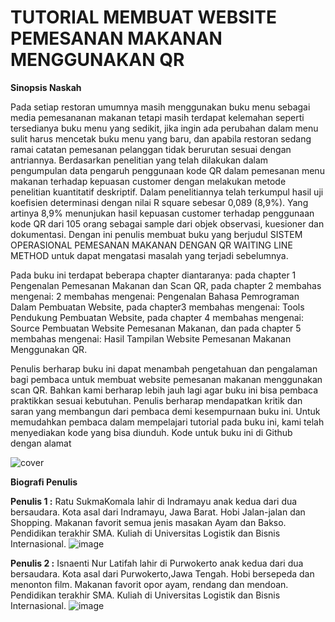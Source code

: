 # TUTORIAL MEMBUAT WEBSITE PEMESANAN MAKANAN MENGGUNAKAN QR

**Sinopsis Naskah**

Pada setiap restoran umumnya masih menggunakan buku menu sebagai media pemesananan makanan tetapi masih terdapat kelemahan seperti tersedianya buku menu yang sedikit, jika ingin ada perubahan dalam menu sulit harus mencetak buku menu yang baru, dan apabila restoran sedang ramai catatan pemesanan pelanggan tidak berurutan sesuai dengan antriannya. Berdasarkan penelitian yang telah dilakukan dalam pengumpulan data pengaruh penggunaan kode QR dalam pemesanan menu makanan terhadap kepuasan customer dengan melakukan metode penelitian kuantitatif deskriptif. Dalam penelitiannya telah terkumpul hasil uji koefisien determinasi dengan nilai R square sebesar 0,089 (8,9%). Yang artinya 8,9% menunjukan hasil kepuasan customer terhadap penggunaan kode QR dari 105 orang sebagai sample dari objek observasi, kuesioner dan dokumentasi. Dengan ini penulis membuat buku yang berjudul SISTEM OPERASIONAL PEMESANAN MAKANAN DENGAN QR WAITING LINE METHOD untuk dapat mengatasi masalah yang terjadi sebelumnya.

Pada buku ini terdapat beberapa chapter diantaranya: pada chapter 1 Pengenalan Pemesanan Makanan dan Scan QR, pada chapter 2 membahas mengenai: 2 membahas mengenai: Pengenalan Bahasa Pemrograman Dalam Pembuatan Website, pada chapter3 membahas mengenai: Tools Pendukung Pembuatan Website, pada chapter 4 membahas mengenai: Source Pembuatan Website Pemesanan Makanan, dan pada chapter 5 membahas mengenai: Hasil Tampilan Website Pemesanan Makanan Menggunakan QR.

Penulis berharap buku ini dapat menambah pengetahuan dan pengalaman bagi pembaca untuk membuat website pemesanan makanan menggunakan scan QR. Bahkan kami berharap lebih jauh lagi agar buku ini bisa pembaca praktikkan sesuai kebutuhan. Penulis berharap mendapatkan kritik dan saran yang membangun dari pembaca demi kesempurnaan buku ini. Untuk memudahkan pembaca dalam mempelajari tutorial pada buku ini, kami telah menyediakan kode yang bisa diunduh. Kode untuk buku ini di Github dengan alamat

![cover](https://github.com/bukped/bukpedp3_ratu_isnaenti/assets/100338225/52d3ff8b-d916-46de-a8a2-d1530df68ac5)




**Biografi Penulis**

**Penulis 1 :** Ratu SukmaKomala lahir di Indramayu anak kedua dari dua bersaudara. Kota asal dari Indramayu, Jawa Barat. Hobi Jalan-jalan dan Shopping. Makanan favorit semua jenis masakan Ayam dan Bakso. Pendidikan terakhir SMA. Kuliah di Universitas Logistik dan Bisnis Internasional.
![image](https://github.com/Ratusukmakomala/bukpedp3_ratu_isnaenti/assets/100338225/7bba4a8e-f758-43c9-b370-b7a2a80fe20e)





**Penulis 2 :** Isnaenti Nur Latifah lahir di Purwokerto anak kedua dari dua bersaudara. Kota asal dari Purwokerto,Jawa Tengah. Hobi bersepeda dan menonton film. Makanan favorit opor ayam, rendang dan mendoan. Pendidikan terakhir SMA. Kuliah di Universitas Logistik dan Bisnis Internasional.
![image](https://github.com/Ratusukmakomala/bukpedp3_ratu_isnaenti/assets/100338225/14a4eeec-4a96-4729-a918-a110957e2350)






